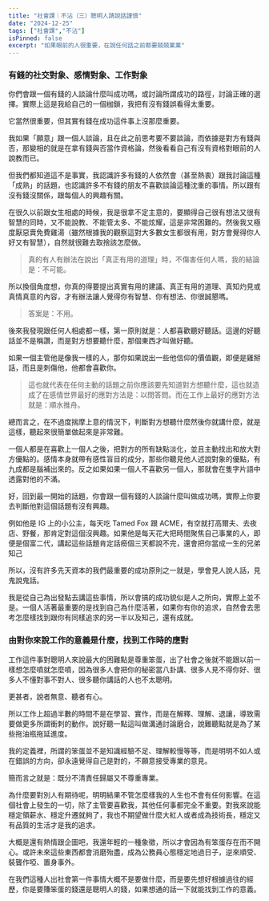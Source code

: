 ```yaml
---
title: "社會課｜不沾（三）聰明人請說話謹慎"
date: "2024-12-25"
tags: ["社會課","不沾"]
isPinned: false
excerpt: "如果眼前的人很重要，在說任何話之前都要兢兢業業"
---
```


### 有錢的社交對象、感情對象、工作對象
你們會跟一個有錢的人談論什麼叫成功嗎，或討論所謂成功的路徑，討論正確的選擇。實際上這是我給自己的一個枷鎖，我把有沒有錢誤看得太重要。

它當然很重要，但其實有錢在成功這件事上沒那麼重要。

我如果「願意」跟一個人談論，且在此之前思考要不要談論，而依據是對方有錢與否，那變相的就是在拿有錢與否當作資格論，然後看看自己有沒有資格對眼前的人說教而已。

但我們都知道這不是事實，我認識許多有錢的人依然會（甚至熱衷）跟我討論這種「成熟」的話題，也認識許多不有錢的朋友不喜歡談論這種沈重的事情。所以跟有沒有錢沒關係，跟每個人的興趣有關。

在很久以前跟女生相處的時候，我是很拿不定主意的，要顯得自己很有想法又很有智慧的同時，又不能說教、不能管太多、不能炫耀，這是非常困難的。然後我又極度厭惡賣免費雞湯（雖然根據我的觀察這對大多數女生都很有用，對方會覺得你人好又有智慧），自然就很難去取捨該怎麼做。

> 真的有人有辦法在說出「真正有用的道理」時，不傷害任何人嗎，我的結論是：不可能。

所以換個角度想，你真的得要提出真實有用的建議、真正有用的道理、真知灼見或真情真意的內容，才有辦法讓人覺得你有智慧、你有想法、你很誠懇嗎。

> 答案是：不用。

後來我發現跟任何人相處都一樣，第一原則就是：人都喜歡聽好聽話。這邊的好聽話並不是稱讚，而是對方想要聽什麼，那個東西才叫做好聽。

如果一個主管他是像我一樣的人，那你如果說出一些他信仰的價值觀，即便是雞掰話，而且是刺傷他，他都會喜歡你。

> 這也就代表在任何主動的話題之前你應該要先知道對方想聽什麼，這也就造成了在感情世界最好的應對方法是：以問答問。而在工作上最好的應對方法就是：順水推舟。

總而言之，在不過度揣摩上意的情況下，判斷對方想聽什麼然後你就講什麼，就是這樣，聽起來很簡單做起來是非常難。

一個人都是在喜歡上一個人之後，把對方的所有缺點淡化，並且主動找出和放大對方優點的。感情本身就帶有感性盲目的成分，那些你聽見他人述說對象的優點，有九成都是腦補出來的。反之如果如果一個人不喜歡另一個人，那就會在隻字片語中透露對他的不滿。

好，回到最一開始的話題，你會跟一個有錢的人談論什麼叫做成功嗎，實際上你要去判斷他對這個話題有沒有興趣。

例如他是 IG 上的小公主，每天吃 Tamed Fox 跟 ACME，有空就打高爾夫、去夜店、野餐，那肯定對這個沒興趣。如果他是每天花大把時間聚焦自己事業的人，即便是個富二代，講起這些話題肯定話癆個三天都說不完，還會把你當成一生的兄弟知己

所以，沒有許多先天資本的我們最重要的成功原則之一就是，學會見人說人話，見鬼說鬼話。

我是從自己為出發點去講這些事情，所以會搞的成功貌似是人之所向，實際上並不是。一個人活著最重要的是找到自己為什麼活著，如果你有你的追求，自然會去思考怎麼樣找到跟你有同樣追求的另一半以及知己，還有成就。

### 由對你來說工作的意義是什麼，找到工作時的應對
工作這件事對聰明人來說最大的困難點是尊重笨蛋，出了社會之後就不能跟以前一樣想怎麼噴就怎麼噴，因為很多人會把你的秘密當八卦講、很多人見不得你好、很多人不懂對事不對人、很多聽你講話的人也不太聰明。

更甚者，說者無意、聽者有心。

所以工作上超過半數的時間不是在學習、實作，而是在解釋、理解、退讓，導致需要做更多所謂衝刺的動作。說好聽一點這叫做溝通討論磨合，說難聽點就是為了某些拖油瓶拖延進度。

我的定義裡，所謂的笨蛋並不是知識經驗不足、理解較慢等等，而是明明不如人或在錯誤的方向，卻永遠覺得自己是對的，不願意接受專業的意見。

簡而言之就是：既分不清責任歸屬又不尊重專業。

為什麼要對別人有期待呢，明明結果不管怎麼樣我的人生也不會有任何影響。在這個社會上發生的一切，除了主管要喜歡我，其他任何事都完全不重要。對我來說能穩定領薪水、穩定升遷就夠了，我也不期望做什麼大紅人或者成為技術長，穩定又有品質的生活才是我的追求。

大概是還有熱情跟企圖吧，我還年輕的一種象徵，所以才會因為有笨蛋存在而不開心。或許未來這些東西都會消磨殆盡，成為公務員心態穩定地過日子，逆來順受、裝聾作啞、置身事外。

在我們這種人出社會第一件事情大概不是要做什麼，而是要先想好根據過往的經歷，你是要賺笨蛋的錢還是聰明人的錢，如果想通的話一下就能找到工作的意義。
